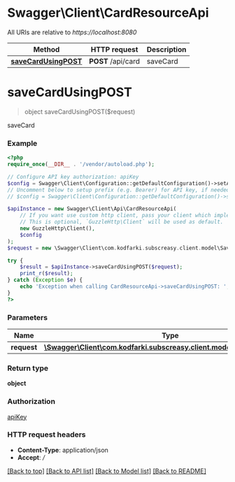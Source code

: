 # Swagger\Client\CardResourceApi

All URIs are relative to *https://localhost:8080*

Method | HTTP request | Description
------------- | ------------- | -------------
[**saveCardUsingPOST**](CardResourceApi.md#saveCardUsingPOST) | **POST** /api/card | saveCard


# **saveCardUsingPOST**
> object saveCardUsingPOST($request)

saveCard

### Example
```php
<?php
require_once(__DIR__ . '/vendor/autoload.php');

// Configure API key authorization: apiKey
$config = Swagger\Client\Configuration::getDefaultConfiguration()->setApiKey('Authorization', 'YOUR_API_KEY');
// Uncomment below to setup prefix (e.g. Bearer) for API key, if needed
// $config = Swagger\Client\Configuration::getDefaultConfiguration()->setApiKeyPrefix('Authorization', 'Bearer');

$apiInstance = new Swagger\Client\Api\CardResourceApi(
    // If you want use custom http client, pass your client which implements `GuzzleHttp\ClientInterface`.
    // This is optional, `GuzzleHttp\Client` will be used as default.
    new GuzzleHttp\Client(),
    $config
);
$request = new \Swagger\Client\com.kodfarki.subscreasy.client.model\SaveCardRequest(); // \Swagger\Client\com.kodfarki.subscreasy.client.model\SaveCardRequest | request

try {
    $result = $apiInstance->saveCardUsingPOST($request);
    print_r($result);
} catch (Exception $e) {
    echo 'Exception when calling CardResourceApi->saveCardUsingPOST: ', $e->getMessage(), PHP_EOL;
}
?>
```

### Parameters

Name | Type | Description  | Notes
------------- | ------------- | ------------- | -------------
 **request** | [**\Swagger\Client\com.kodfarki.subscreasy.client.model\SaveCardRequest**](../Model/SaveCardRequest.md)| request |

### Return type

**object**

### Authorization

[apiKey](../../README.md#apiKey)

### HTTP request headers

 - **Content-Type**: application/json
 - **Accept**: */*

[[Back to top]](#) [[Back to API list]](../../README.md#documentation-for-api-endpoints) [[Back to Model list]](../../README.md#documentation-for-models) [[Back to README]](../../README.md)

